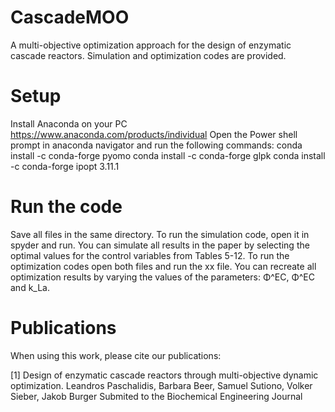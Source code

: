 # CascadeMOO
A multi-objective optimization approach for the design of enzymatic cascade reactors. 
Simulation and optimization codes are provided.

# Setup
Install Anaconda on your PC
https://www.anaconda.com/products/individual
Open the Power shell prompt in anaconda navigator and run the following commands: 
conda install -c conda-forge pyomo
conda install -c conda-forge glpk
conda install -c conda-forge ipopt 3.11.1 

# Run the code
Save all files in the same directory. To run the simulation code, open it in spyder 
and run. You can simulate all results in the paper by selecting the optimal values
for the control variables from Tables 5-12. To run the optimization codes open both
files and run the xx file. You can recreate all optimization results by varying the 
values of the parameters: Φ^EC, Φ^EC and k_La.

# Publications
When using this work, please cite our publications:

[1] Design of enzymatic cascade reactors through multi-objective dynamic optimization.
Leandros Paschalidis, Barbara Beer, Samuel Sutiono, Volker Sieber, Jakob Burger
Submited to the Biochemical Engineering Journal 
